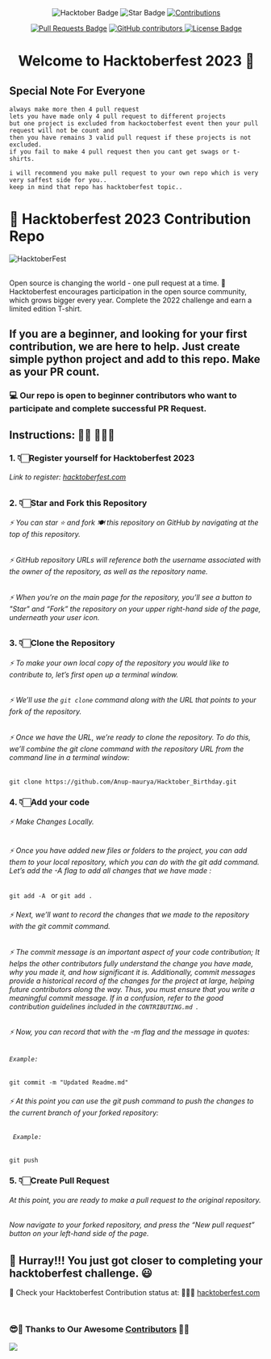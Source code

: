 <div align="center">
  
<img src="https://img.shields.io/badge/hacktoberfest-2023-blueviolet" alt="Hacktober Badge"/>
 <img src="https://img.shields.io/static/v1?label=%F0%9F%8C%9F&message=If%20Useful&style=style=flat&color=BC4E99" alt="Star Badge"/>
 <a href="https://github.com/Anup-maurya" ><img src="https://img.shields.io/badge/Contributions-welcome-violet.svg?style=flat&logo=git" alt="Contributions" /></a>

<a href="https://github.com/keshavsingh4522/hacktoberfest2021/pulls"><img src="https://img.shields.io/github/issues-pr/Anup-maurya/Python-Projects" alt="Pull Requests Badge"/></a>
<a href="https://github.com/Anup-maurya/Python-Projects/graphs/contributors">
<img alt="GitHub contributors" src="https://img.shields.io/github/contributors/Anup-maurya/Python-Projects   ?color=2b9348">
</a>
<a href="https://github.com/Anup-maurya/Python-Projects/blob/master/LICENSE"><img src="https://img.shields.io/github/license/Anup-maurya/Python-Projects?color=2b9348" alt="License Badge"/></a>

</div>

<h1 align="center">Welcome to Hacktoberfest 2023 🎉</h1>

## Special Note For Everyone

```
always make more then 4 pull request
lets you have made only 4 pull request to different projects
but one project is excluded from hackoctoberfest event then your pull request will not be count and 
then you have remains 3 valid pull request if these projects is not excluded.
if you fail to make 4 pull request then you cant get swags or t-shirts.

i will recommend you make pull request to your own repo which is very very saffest side for you..
keep in mind that repo has hacktoberfest topic..
```


# 📌 Hacktoberfest 2023 Contribution Repo

![HacktoberFest](https://github.com/Anup-maurya/Python-Projects/assets/62827230/682c0f3c-d1ef-41cc-966d-0c881583734c)




</br>
 Open source is changing the world - one pull request at a time.
🚀 Hacktoberfest encourages participation in the open source community, which grows bigger every year. Complete the 2022 challenge and earn a limited edition T-shirt.
</br>



## If you are a beginner, and looking for your first contribution, we are here to help. Just create simple python project and add to this repo. Make as your PR count. </br>

### 💻 Our repo is open to beginner contributors who want to participate and complete successful PR Request. 

## Instructions: 🙅🏼 🙅🏼‍♂️
### 1. 👇🏻Register yourself for Hacktoberfest 2023
###### Link to register: [hacktoberfest.com](https://hacktoberfest.com/)


### 2. 👇🏻Star and Fork this Repository
###### ⚡  You can star ⭐ and fork 🍽️ this repository on GitHub by navigating at the top of this repository.
###### ⚡  GitHub repository URLs will reference both the username associated with the owner of the repository, as well as the repository name.
###### ⚡  When you’re on the main page for the repository, you’ll see a button to "Star" and “Fork” the repository on your upper right-hand side of the page, underneath your user icon.


### 3. 👇🏻Clone the Repository
###### ⚡  To make your own local copy of the repository you would like to contribute to, let’s first open up a terminal window.
###### ⚡  We’ll use the `git clone`  command along with the URL that points to your fork of the repository.
###### ⚡  Once we have the URL, we’re ready to clone the repository. To do this, we’ll combine the git clone command with the repository URL from the command line in a terminal window:
`git clone https://github.com/Anup-maurya/Hacktober_Birthday.git`


### 4. 👇🏻Add your code
###### ⚡  Make Changes Locally. 
###### ⚡  Once you have added new files or folders to the project, you can add them to your local repository, which you can do with the git add command. Let’s add the -A flag to add all changes that we have made : 
`git add -A ` or ` git add . `
###### ⚡  Next, we’ll want to record the changes that we made to the repository with the git commit command.
###### ⚡  The commit message is an important aspect of your code contribution; It helps the other contributors fully understand the change you have made, why you made it, and how significant it is. Additionally, commit messages provide a historical record of the changes for the project at large, helping future contributors along the way. Thus, you must ensure that you write a meaningful commit message. If in a confusion, refer to the good contribution guidelines included in the `CONTRIBUTING.md `.
###### ⚡  Now, you can record that with the -m flag and the message in quotes:
###### *`Example:`*
 ` git commit -m "Updated Readme.md" `
###### ⚡  At this point you can use the git push command to push the changes to the current branch of your forked repository:
###### *` Example:`*
 ` git push `


### 5. 👇🏻Create Pull Request
###### At this point, you are ready to make a pull request to the original repository.
###### Now navigate to your forked repository, and press the “New pull request” button on your left-hand side of the page.

## 📌 Hurray!!! You just got closer to completing your hacktoberfest challenge. 😃

🎩 Check your Hacktoberfest Contribution status at: 🙅🏼‍♂️
<a href="https://hacktoberfest.com" target="blank" >hacktoberfest.com</a>

</br>

### 😎🙏 Thanks to Our Awesome [Contributors](https://github.com/Anup-maurya/Python-Projects/blob/main/Contributors.md) 🙏😎

<p align="left"><a href="https://github.com/Anup-maurya/Python-Projects/graphs/contributors">
  <img src="https://contributors-img.web.app/image?repo=Anup-maurya/Python-Projects" />
</a></p>
